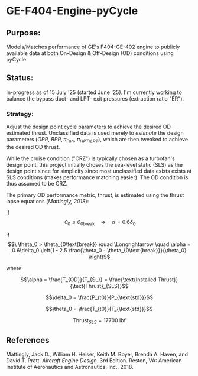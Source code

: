 # GE-F404-Engine-pyCycle
## Purpose:
Models/Matches performance of GE's F404-GE-402 engine to publicly available data at both On-Design & Off-Design (OD) conditions using pyCycle.

## Status:
In-progress as of 15 July '25 (started June '25). I'm currently working to balance the bypass duct- and LPT- exit pressures (extraction ratio "ER").

### Strategy:
Adjust the design point cycle parameters to achieve the desired OD estimated thrust. Unclassified data is used merely to _estimate_ the design parameters $(OPR,\ BPR, \pi_{\text{Fan}},\ \pi_{HPT/LPT})$, which are then tweaked to achieve the desired OD thrust.

While the cruise condition ("CRZ") is typically chosen as a turbofan's design point, this project initially choses the sea-level static (SLS) as the design point since for simplicity since most unclassified data exists exists at SLS conditions (makes performance matching easier). The OD condition is thus assumed to be CRZ.

The primary OD performance metric, thrust, is estimated using the thrust lapse equations (_Mattingly, 2018_):

if $$\ \theta_0 \leq \theta_{0\text{break}} \quad \Longrightarrow \quad \alpha = 0.6\delta_0 $$

if $$\ \theta_0 > \theta_{0\text{break}} \quad \Longrightarrow \quad \alpha = 0.6\delta_0 \left(1 - 2.5 \frac{\theta_0 - \theta_{0\text{break}}}{\theta_0} \right)$$

where:

$$\alpha = \frac{T_{OD}}{T_{SL}} = \frac{\text{Installed Thrust}}{\text{Thrust}_{SLS}}$$

$$\delta_0 = \frac{P_{t0}}{P_{\text{std}}}$$

$$\theta_0 = \frac{T_{t0}}{T_{\text{std}}}$$

$$\text{Thrust}_{SLS} = 17700\ \text{lbf}$$

## References

Mattingly, Jack D., William H. Heiser, Keith M. Boyer, Brenda A. Haven, and David T. Pratt. _Aircraft Engine Design_. 3rd Edition. Reston, VA: American Institute of Aeronautics and Astronautics, Inc., 2018. 
